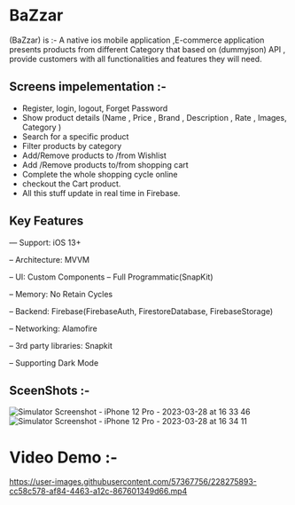 # BaZzar
(BaZzar) is :-
A native ios mobile application ,E-commerce application presents products from different Category that based on (dummyjson) API , provide customers with all functionalities and features they will need.

## Screens impelementation :-
- Register, login, logout, Forget Password
- Show product details (Name , Price , Brand , Description , Rate , Images, Category )
- Search for a specific product
- Filter products by category
- Add/Remove products to /from Wishlist
- Add /Remove products to/from shopping cart
- Complete the whole shopping cycle online
-  checkout the Cart product.
-  All this stuff update in real time in Firebase.

## Key Features
— Support: iOS 13+

– Architecture: MVVM

– UI: Custom Components – Full Programmatic(SnapKit)

– Memory: No Retain Cycles

– Backend: Firebase(FirebaseAuth, FirestoreDatabase, FirebaseStorage)

– Networking: Alamofire

– 3rd party libraries: Snapkit

– Supporting Dark Mode


## SceenShots :-
![Simulator Screenshot - iPhone 12 Pro - 2023-03-28 at 16 33 46](https://user-images.githubusercontent.com/57367756/228282068-3efc522a-d7d7-410d-9ef2-b03e4f915c02.png)
![Simulator Screenshot - iPhone 12 Pro - 2023-03-28 at 16 34 11](https://user-images.githubusercontent.com/57367756/228282278-0422d231-87dd-44f5-a0ba-2418424173c4.png)




# Video Demo :-
https://user-images.githubusercontent.com/57367756/228275893-cc58c578-af84-4463-a12c-867601349d66.mp4

